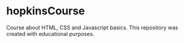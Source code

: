 # hopkinsCourse
Course about HTML, CSS and Javascript basics. This repository was created with educational purposes.
